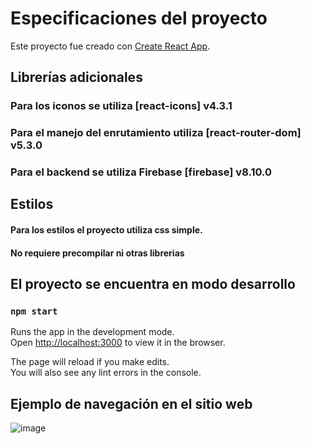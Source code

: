 # Especificaciones del proyecto

Este proyecto fue creado con [Create React App](https://github.com/facebook/create-react-app).

## Librerías adicionales
### Para los iconos se utiliza  [react-icons] v4.3.1
### Para el manejo del enrutamiento utiliza [react-router-dom] v5.3.0
### Para el backend se utiliza Firebase [firebase] v8.10.0


## Estilos
#### Para los estilos el proyecto utiliza css simple.
#### No requiere precompilar ni otras librerias

## El proyecto se encuentra en modo desarrollo

### `npm start`

Runs the app in the development mode.\
Open [http://localhost:3000](http://localhost:3000) to view it in the browser.

The page will reload if you make edits.\
You will also see any lint errors in the console.

## Ejemplo de navegación en el sitio web
![image](https://github.com/GabrielMoraga/cartas-moraga-react/blob/main/public/cartas.gif)
